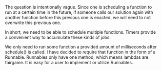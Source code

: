 The question is intentionally vague. Since one is scheduling a function
to run at a certain time in the future, if someone calls our solution
again with another function before this previous one is enacted, we will
need to not overwrite this previous one.

In short, we need to be able to schedule multiple functions.
Timers provide a convenient way to accumulate these kinds of jobs.

We only need to run some function a provided amount of
milliseconds after schedule() is called. I have decided to
require that function in the form of a Runnable. Runnables
only have one method, which means lambdas are fairgame. 
It is easy for a user to implement or utilize Runnables. 